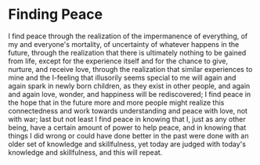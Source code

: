 # Finding Peace

I find peace through the realization of the impermanence of everything, of my and everyone's mortality, of uncertainty of whatever happens in the future, through the realization that there is ultimately nothing to be gained from life, except for the experience itself and for the chance to give, nurture, and receive love, through the realization that similar experiences to mine and the I-feeling that illusorily seems special to me will again and again spark in newly born children, as they exist in other people, and again and again love, wonder, and happiness will be rediscovered; I find peace in the hope that in the future more and more people might realize this connectedness and work towards understanding and peace with love, not with war; last but not least I find peace in knowing that I, just as any other being, have a certain amount of power to help peace, and in knowing that things I did wrong or could have done better in the past were done with an older set of knowledge and skillfulness, yet today are judged with today's knowledge and skillfulness, and this will repeat.

